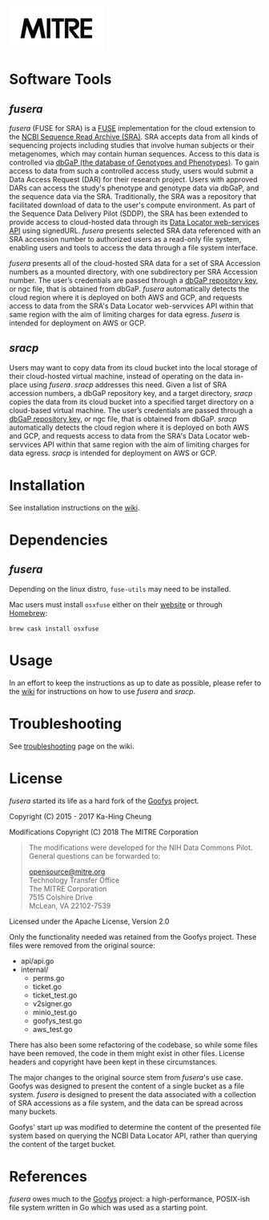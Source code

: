 ![mitrelogo-black](static/mitrelogo-black.jpg)

Software Tools
===

*fusera*
---

*fusera* (FUSE for SRA) is a [FUSE](https://en.wikipedia.org/wiki/Filesystem_in_Userspace) implementation for the cloud extension to the [NCBI Sequence Read Archive (SRA)](https://www.ncbi.nlm.nih.gov/sra). SRA accepts data from all kinds of sequencing projects including  studies that involve human subjects or their metagenomes, which may contain human sequences. Access to this data is controlled via [dbGaP (the database of Genotypes and Phenotypes)](https://www.ncbi.nlm.nih.gov/gap/).  To gain access to data from such a controlled access study, users would submit a Data Access Request (DAR) for their research project.  Users with approved DARs can access the study's phenotype and genotype data via dbGaP, and the sequence data via the SRA.  Traditionally, the SRA was a repository that facilitated download of data to the user's compute environment.  As part of the Sequence Data Delivery Pilot (SDDP), the SRA has been extended to provide access to cloud-hosted data through its [Data Locator web-services API](https://www.ncbi.nlm.nih.gov/Traces/sdl/1/)  using signedURL.  *fusera* presents selected SRA data referenced with an SRA accession number to authorized users as a read-only file system, enabling users and tools to access the data through a file system interface.  

*fusera* presents all of the cloud-hosted SRA data for a set of SRA Accession numbers as a mounted directory, with one subdirectory per SRA Accession number. The user’s credentials are passed through a [dbGaP repository key](https://www.ncbi.nlm.nih.gov/books/NBK63512/), or ngc file, that is obtained from dbGaP.  *fusera* automatically detects the cloud region where it is deployed on both AWS and GCP, and requests access to data from the SRA's Data Locator web-servvices API within that same region with the aim of limiting charges for data egress. *fusera* is intended for deployment on AWS or GCP.

*sracp*
---

Users may want to copy data from its cloud bucket into the local storage of their cloud-hosted virtual machine, instead of operating on the data in-place using *fusera*.  *sracp* addresses this need.   Given a list of SRA accession numbers, a dbGaP repository key, and a target directory, *sracp* copies the data from its cloud bucket into a specified target directory on a cloud-based virtual machine.  The user’s credentials are passed through a [dbGaP repository key](https://www.ncbi.nlm.nih.gov/books/NBK63512/), or ngc file, that is obtained from dbGaP.  *sracp* automatically detects the cloud region where it is deployed on both AWS and GCP, and requests access to data from the SRA's Data Locator web-servvices API within that same region with the aim of limiting charges for data egress. *sracp* is intended for deployment on AWS or GCP.

Installation
===

See installation instructions on the [wiki](https://github.com/mitre/fusera/wiki/Installing-Fusera).

Dependencies
===

*fusera*
---

Depending on the linux distro, `fuse-utils` may need to be installed.

Mac users must install `osxfuse` either on their [website](https://osxfuse.github.io) or through [Homebrew](http://brew.sh/):

```ShellSession
brew cask install osxfuse
```

Usage
===

In an effort to keep the instructions as up to date as possible, please refer to the [wiki](https://github.com/mitre/fusera/wiki/) for instructions on how to use *fusera* and *sracp*.

Troubleshooting
===

See [troubleshooting](https://github.com/mitre/fusera/wiki/Troubleshooting) page on the wiki.

License
===

*fusera* started its life as a hard fork of the [Goofys](https://github.com/kahing/goofys) project.

Copyright (C) 2015 - 2017 Ka-Hing Cheung

Modifications Copyright (C) 2018  The MITRE Corporation

> The modifications were developed for the NIH Data Commons Pilot. General questions can be forwarded to:
>
> opensource@mitre.org  
> Technology Transfer Office  
> The MITRE Corporation  
> 7515 Colshire Drive  
> McLean, VA 22102-7539  

Licensed under the Apache License, Version 2.0

Only the functionality needed was retained from the Goofys project. These files were removed from the original source:

- api/api.go
- internal/
  - perms.go
  - ticket.go
  - ticket_test.go
  - v2signer.go
  - minio_test.go
  - goofys_test.go
  - aws_test.go

There has also been some refactoring of the codebase, so while some files have been removed, the code in them might exist in other files. License headers and copyright have been kept in these circumstances.

The major changes to the original source stem from *fusera*'s use case.  Goofys was designed to present the content of a single bucket as a file system.  *fusera* is designed to present the data associated with a collection of SRA accessions as a file system, and the data can be spread across many buckets.

Goofys' start up was modified to determine the content of the presented file system based on querying the NCBI Data Locator API, rather than querying the content of the target bucket.

References
===

*fusera* owes much to the [Goofys](https://github.com/kahing/goofys) project: a high-performance, POSIX-ish file system written in Go which was used as a starting point.
